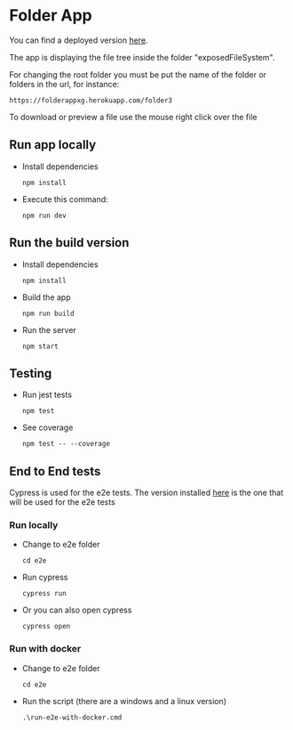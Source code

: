 # Folder App

You can find a deployed version [here](https://folderappxg.herokuapp.com/).

The app is displaying the file tree inside the folder "exposedFileSystem".

For changing the root folder you must be put the name of the folder or folders in the url, for instance:

```
https://folderappxg.herokuapp.com/folder3
```

To download or preview a file use the mouse right click over the file

## Run app locally

- Install dependencies
  ```
  npm install
  ```
- Execute this command:
  ```
  npm run dev
  ```

## Run the build version

- Install dependencies
  ```
  npm install
  ```
- Build the app
  ```
  npm run build
  ```
- Run the server
  ```
  npm start
  ```

## Testing

- Run jest tests

  ```
  npm test
  ```

- See coverage
  ```
  npm test -- --coverage
  ```

## End to End tests

Cypress is used for the e2e tests. The version installed [here](https://folderappxg.herokuapp.com/) is the one that will be used for the e2e tests

### Run locally

- Change to e2e folder
  ```
  cd e2e
  ```
- Run cypress
  ```
  cypress run
  ```
- Or you can also open cypress
  ```
  cypress open
  ```

### Run with docker

- Change to e2e folder
  ```
  cd e2e
  ```
- Run the script (there are a windows and a linux version)
  ```
  .\run-e2e-with-docker.cmd
  ```
